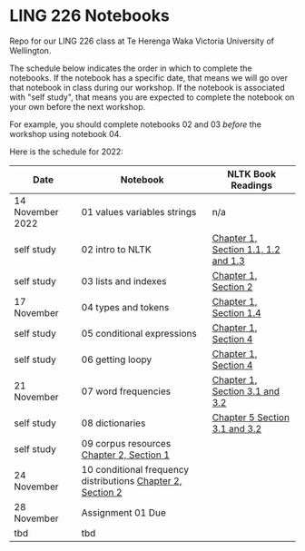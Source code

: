 # LING 226 Notebooks

Repo for our LING 226 class at Te Herenga Waka Victoria University of Wellington. 

The schedule below indicates the order in which to complete the notebooks. If the notebook has a specific date, that means we will go over that notebook in class during our workshop. If the notebook is associated with "self study", that means you are expected to complete the notebook on your own before the next workshop. 

For example, you should complete notebooks 02 and 03 *before* the workshop using notebook 04. 

Here is the schedule for 2022:

Date | Notebook | NLTK Book Readings
----|----|----
14 November 2022 | 01 values variables strings | n/a
self study | 02 intro to NLTK | [Chapter 1, Section 1.1, 1.2 and 1.3](https://www.nltk.org/book/ch01.html)
self study | 03 lists and indexes | [Chapter 1, Section 2](https://www.nltk.org/book/ch01.html#list_index_term)
17 November | 04 types and tokens | [Chapter 1, Section 1.4](https://www.nltk.org/book/ch01.html#token_index_term)
self study | 05 conditional expressions | [Chapter 1, Section 4](https://www.nltk.org/book/ch01.html#control_index_term)
self study | 06 getting loopy | [Chapter 1, Section 4](https://www.nltk.org/book/ch01.html#control_index_term)
21 November | 07 word frequencies | [Chapter 1, Section 3.1 and 3.2](https://www.nltk.org/book/ch01.html#frequency_distribution_index_term)
self study | 08 dictionaries | [Chapter 5 Section 3.1 and 3.2](https://www.nltk.org/book/ch05.html#sec-dictionaries)
self study | 09 corpus resources [Chapter 2, Section 1](https://www.nltk.org/book/ch02.html)
24 November | 10 conditional frequency distributions [Chapter 2, Section 2](https://www.nltk.org/book/ch02.html#conditional_frequency_distribution_index_term)
28 November | Assignment 01 Due
tbd | tbd





